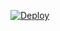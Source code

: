 [![Deploy](https://www.herokucdn.com/deploy/button.svg)](https://heroku.com/deploy?template=https://github.com/fazilvk786/fazbot)

